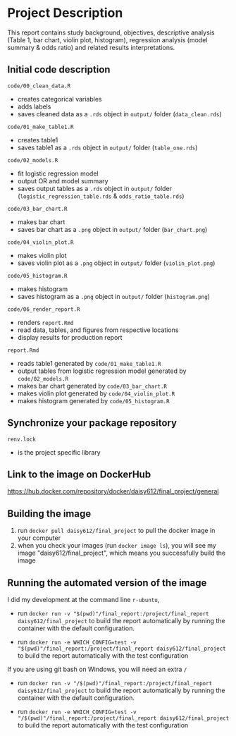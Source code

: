 # Project Description

This report contains study background, objectives, descriptive analysis (Table 1, bar chart, violin plot, histogram), regression analysis (model summary & odds ratio) and related results interpretations.

## Initial code description

`code/00_clean_data.R`

  - creates categorical variables
  - adds labels
  - saves cleaned data as a `.rds` object in `output/` folder (`data_clean.rds`)

`code/01_make_table1.R`
  - creates table1
  - saves table1 as a `.rds` object in `output/` folder (`table_one.rds`)
  
`code/02_models.R`

  - fit logistic regression model
  - output OR and model summary
  - saves output tables as a `.rds` object in `output/` folder (`logistic_regression_table.rds` & `odds_ratio_table.rds`)

`code/03_bar_chart.R`

  - makes bar chart
  - saves bar chart as a `.png` object in `output/` folder (`bar_chart.png`)
  
  `code/04_violin_plot.R`

  - makes violin plot
  - saves violin plot as a `.png` object in `output/` folder (`violin_plot.png`)
  
  `code/05_histogram.R`

  - makes histogram
  - saves histogram as a `.png` object in `output/` folder (`histogram.png`)

`code/06_render_report.R`

  - renders `report.Rmd`
  - read data, tables, and figures from respective locations
  - display results for production report

`report.Rmd`

  - reads table1 generated by `code/01_make_table1.R`
  - output tables from logistic regression model generated by `code/02_models.R`
  - makes bar chart generated by `code/03_bar_chart.R`
  - makes violin plot generated by `code/04_violin_plot.R`
  - makes histogram generated by `code/05_histogram.R`
  
  
## Synchronize your package repository

`renv.lock`

  - is the project specific library


## Link to the image on DockerHub
https://hub.docker.com/repository/docker/daisy612/final_project/general


## Building the image

1. run `docker pull daisy612/final_project` to pull the docker image in your computer
2. when you check your images (run `docker image ls`), you will see my image "daisy612/final_project", which means you successfully build the image


## Running the automated version of the image

I did my development at the command line `r-ubuntu`,

  - run `docker run -v "$(pwd)"/final_report:/project/final_report daisy612/final_project` to build the report automatically by running the container with the default configuration.

  - run `docker run -e WHICH_CONFIG=test -v "$(pwd)"/final_report:/project/final_report daisy612/final_project` to build the report automatically with the test configuration


If you are using git bash on Windows, you will need an extra `/`

  - run `docker run -v "/$(pwd)"/final_report:/project/final_report daisy612/final_project` to build the report automatically by running the container with the default configuration.

  - run `docker run -e WHICH_CONFIG=test -v "/$(pwd)"/final_report:/project/final_report daisy612/final_project` to build the report automatically with the test configuration













